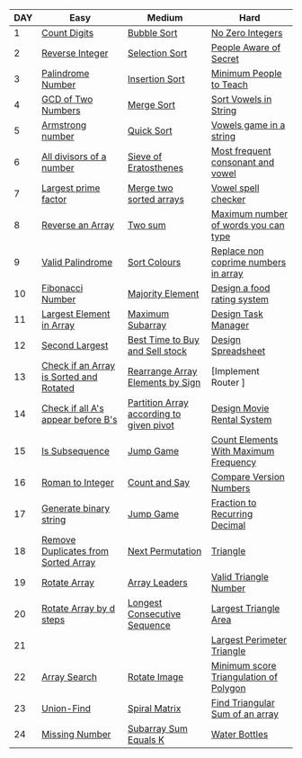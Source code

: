 | DAY | Easy | Medium | Hard |
|-----|------|--------|------|
| 1 | [Count Digits](https://www.geeksforgeeks.org/problems/count-digits-1606889545/1) | [Bubble Sort](https://www.geeksforgeeks.org/problems/bubble-sort/1) | [No Zero Integers](https://leetcode.com/problems/convert-integer-to-the-sum-of-two-no-zero-integers/description/?envType=daily-question&envId=2025-09-08) |
| 2 | [Reverse Integer](https://leetcode.com/problems/reverse-integer/description/) | [Selection Sort](https://www.geeksforgeeks.org/problems/selection-sort/1) | [People Aware of Secret](https://leetcode.com/problems/number-of-people-aware-of-a-secret/?envType=daily-question&envId=2025-09-09) |
| 3 | [Palindrome Number](https://leetcode.com/problems/palindrome-number/description/) | [Insertion Sort](https://www.geeksforgeeks.org/problems/insertion-sort/1) | [Minimum People to Teach](https://leetcode.com/problems/minimum-number-of-people-to-teach/description/?envType=daily-question&envId=2025-09-10) |
| 4 | [GCD of Two Numbers](https://www.geeksforgeeks.org/problems/gcd-of-two-numbers3459/1) | [Merge Sort](https://www.geeksforgeeks.org/problems/merge-sort/1) | [Sort Vowels in String](https://leetcode.com/problems/sort-vowels-in-a-string/description/?envType=daily-question&envId=2025-09-11) |
| 5 | [Armstrong number](https://www.geeksforgeeks.org/problems/armstrong-numbers2727/1) | [Quick Sort](https://www.geeksforgeeks.org/problems/quick-sort/1) | [Vowels game in a string](https://leetcode.com/problems/vowels-game-in-a-string/description/?envType=daily-question&envId=2025-09-12) |
| 6 | [All divisors of a number](https://www.geeksforgeeks.org/problems/all-divisors-of-a-number/1) | [Sieve of Eratosthenes](https://www.geeksforgeeks.org/problems/sieve-of-eratosthenes5242/1) | [Most frequent consonant and vowel ](https://leetcode.com/problems/find-most-frequent-vowel-and-consonant/description/?envType=daily-question&envId=2025-09-13) |
| 7 | [Largest prime factor](https://www.geeksforgeeks.org/problems/largest-prime-factor2601/1) | [Merge two sorted arrays](https://www.geeksforgeeks.org/problems/merge-two-sorted-arrays-1587115620/1) | [Vowel spell checker](https://leetcode.com/problems/vowel-spellchecker/?envType=daily-question&envId=2025-09-14) |
| 8 | [Reverse an Array](https://www.geeksforgeeks.org/problems/reverse-an-array/1) | [Two sum](https://leetcode.com/problems/two-sum/description/) | [Maximum number of words you can type](https://leetcode.com/problems/maximum-number-of-words-you-can-type/description/?envType=daily-question&envId=2025-09-15) |
| 9 | [Valid Palindrome](https://leetcode.com/problems/valid-palindrome/description/) | [Sort Colours](https://leetcode.com/problems/sort-colors/description/) | [Replace non coprime numbers in array](https://leetcode.com/problems/replace-non-coprime-numbers-in-array/description/?envType=daily-question&envId=2025-09-16) |
| 10 | [Fibonacci Number](https://leetcode.com/problems/fibonacci-number/description/) | [Majority Element](https://leetcode.com/problems/majority-element/) | [Design a food rating system](https://leetcode.com/problems/design-a-food-rating-system/?envType=daily-question&envId=2025-09-17) |
| 11 | [Largest Element in Array](https://www.geeksforgeeks.org/problems/largest-element-in-array4009/1) | [Maximum Subarray](https://leetcode.com/problems/maximum-subarray/description/) | [Design Task Manager](https://leetcode.com/problems/design-task-manager/?envType=daily-question&envId=2025-09-18) |
| 12 | [Second Largest](https://www.geeksforgeeks.org/problems/second-largest3735/1) | [Best Time to Buy and Sell stock](https://leetcode.com/problems/best-time-to-buy-and-sell-stock/description/) | [Design Spreadsheet](https://leetcode.com/problems/design-spreadsheet/description/?envType=daily-question&envId=2025-09-19) |
| 13 | [Check if an Array is Sorted and Rotated](https://leetcode.com/problems/check-if-array-is-sorted-and-rotated/description/) |  [Rearrange Array Elements by Sign](https://leetcode.com/problems/rearrange-array-elements-by-sign/description) | [Implement Router ]
| 14 | [Check if all A's appear before B's](https://leetcode.com/problems/check-if-all-as-appears-before-all-bs/) | [Partition Array according to given pivot](https://leetcode.com/problems/partition-array-according-to-given-pivot/description) | [Design Movie Rental System](https://leetcode.com/problems/design-movie-rental-system/description/?envType=daily-question&envId=2025-09-21) |
| 15 | [Is Subsequence](https://leetcode.com/problems/is-subsequence/) | [Jump Game](https://leetcode.com/problems/jump-game/) | [Count Elements With Maximum Frequency](https://leetcode.com/problems/count-elements-with-maximum-frequency/description/?envType=daily-question&envId=2025-09-22) |
| 16 | [Roman to Integer](https://leetcode.com/problems/roman-to-integer/description/) | [Count and Say](https://leetcode.com/problems/count-and-say/description/) | [Compare Version Numbers](https://leetcode.com/problems/compare-version-numbers/description/?envType=daily-question&envId=2025-09-23) |
| 17 | [Generate binary string](https://www.geeksforgeeks.org/problems/generate-binary-string3642/1 ) | [Jump Game](https://leetcode.com/problems/jump-game/description/) | [Fraction to Recurring Decimal](https://leetcode.com/problems/fraction-to-recurring-decimal/?envType=daily-question&envId=2025-09-24) |
| 18 | [Remove Duplicates from Sorted Array](https://leetcode.com/problems/remove-duplicates-from-sorted-array/description/) | [Next Permutation](https://leetcode.com/problems/next-permutation/description/) | [Triangle](https://leetcode.com/problems/triangle/description/?envType=daily-question&envId=2025-09-25) |
| 19 | [Rotate Array](https://leetcode.com/problems/rotate-array/) | [Array Leaders](https://www.geeksforgeeks.org/problems/leaders-in-an-array-1587115620/1) | [Valid Triangle Number](https://leetcode.com/problems/valid-triangle-number/description/?envType=daily-question&envId=2025-09-26) |
| 20 | [Rotate Array by d steps](https://www.geeksforgeeks.org/problems/rotate-array-by-n-elements-1587115621/1) | [Longest Consecutive Sequence](https://leetcode.com/problems/longest-consecutive-sequence/description/) | [Largest Triangle Area](https://leetcode.com/problems/largest-triangle-area/description/?envType=daily-question&envId=2025-09-27) |
| 21 | []() | []() | [Largest Perimeter Triangle](https://leetcode.com/problems/largest-perimeter-triangle/description/?envType=daily-question&envId=2025-09-28) |
| 22 | [Array Search](https://www.geeksforgeeks.org/problems/search-an-element-in-an-array-1587115621/1) | [Rotate Image](https://leetcode.com/problems/rotate-image/description/) | [Minimum score Triangulation of Polygon](https://leetcode.com/problems/minimum-score-triangulation-of-polygon/submissions/1786589480/?envType=daily-question&envId=2025-09-29) |
| 23 | [Union-Find](https://www.geeksforgeeks.org/problems/union-find/1) | [Spiral Matrix](https://leetcode.com/problems/spiral-matrix/description/) | [Find Triangular Sum of an array](https://leetcode.com/problems/find-triangular-sum-of-an-array/description/?envType=daily-question&envId=2025-09-30) |
| 24 | [Missing Number](https://leetcode.com/problems/missing-number/description/) | [Subarray Sum Equals K ](https://leetcode.com/problems/subarray-sum-equals-k/description/) | [Water Bottles](https://leetcode.com/problems/water-bottles/description/?envType=daily-question&envId=2025-10-01) |